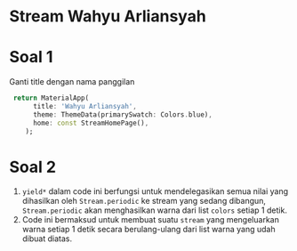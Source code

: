 # Stream Wahyu Arliansyah

# Soal 1

Ganti title dengan nama panggilan

```Dart
 return MaterialApp(
      title: 'Wahyu Arliansyah',
      theme: ThemeData(primarySwatch: Colors.blue),
      home: const StreamHomePage(),
    );
```

# Soal 2

1. `yield*` dalam code ini berfungsi untuk mendelegasikan semua nilai yang dihasilkan oleh `Stream.periodic` ke stream yang sedang dibangun, `Stream.periodic` akan menghasilkan warna dari list `colors` setiap 1 detik.
2. Code ini bermaksud untuk membuat suatu `stream` yang mengeluarkan warna setiap 1 detik secara berulang-ulang dari list warna yang udah dibuat diatas.
